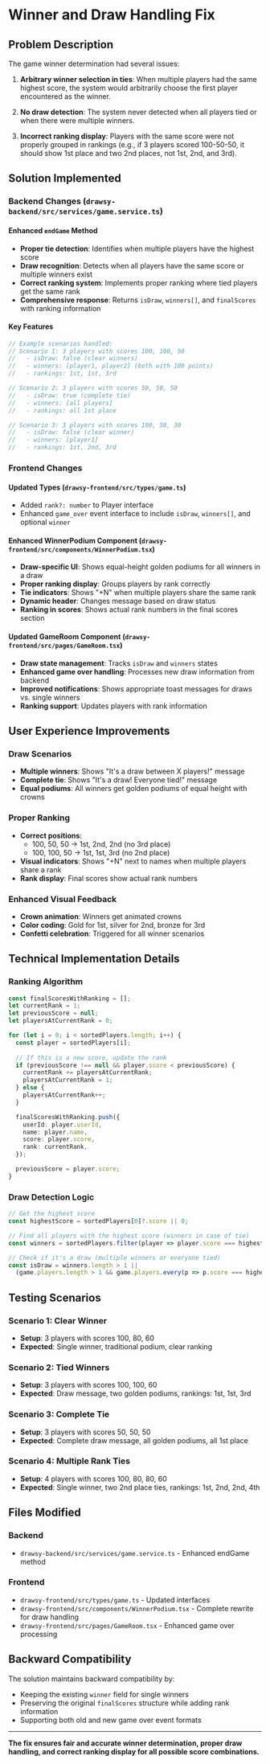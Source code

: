 # Winner and Draw Handling Fix

## Problem Description

The game winner determination had several issues:

1. **Arbitrary winner selection in ties**: When multiple players had the same highest score, the system would arbitrarily choose the first player encountered as the winner.

2. **No draw detection**: The system never detected when all players tied or when there were multiple winners.

3. **Incorrect ranking display**: Players with the same score were not properly grouped in rankings (e.g., if 3 players scored 100-50-50, it should show 1st place and two 2nd places, not 1st, 2nd, and 3rd).

## Solution Implemented

### Backend Changes (`drawsy-backend/src/services/game.service.ts`)

#### Enhanced `endGame` Method
- **Proper tie detection**: Identifies when multiple players have the highest score
- **Draw recognition**: Detects when all players have the same score or multiple winners exist
- **Correct ranking system**: Implements proper ranking where tied players get the same rank
- **Comprehensive response**: Returns `isDraw`, `winners[]`, and `finalScores` with ranking information

#### Key Features
```typescript
// Example scenarios handled:
// Scenario 1: 3 players with scores 100, 100, 50
//   - isDraw: false (clear winners)
//   - winners: [player1, player2] (both with 100 points)
//   - rankings: 1st, 1st, 3rd

// Scenario 2: 3 players with scores 50, 50, 50
//   - isDraw: true (complete tie)
//   - winners: [all players]
//   - rankings: all 1st place

// Scenario 3: 3 players with scores 100, 50, 30
//   - isDraw: false (clear winner)
//   - winners: [player1]
//   - rankings: 1st, 2nd, 3rd
```

### Frontend Changes

#### Updated Types (`drawsy-frontend/src/types/game.ts`)
- Added `rank?: number` to Player interface
- Enhanced `game_over` event interface to include `isDraw`, `winners[]`, and optional `winner`

#### Enhanced WinnerPodium Component (`drawsy-frontend/src/components/WinnerPodium.tsx`)
- **Draw-specific UI**: Shows equal-height golden podiums for all winners in a draw
- **Proper ranking display**: Groups players by rank correctly
- **Tie indicators**: Shows "+N" when multiple players share the same rank
- **Dynamic header**: Changes message based on draw status
- **Ranking in scores**: Shows actual rank numbers in the final scores section

#### Updated GameRoom Component (`drawsy-frontend/src/pages/GameRoom.tsx`)
- **Draw state management**: Tracks `isDraw` and `winners` states
- **Enhanced game over handling**: Processes new draw information from backend
- **Improved notifications**: Shows appropriate toast messages for draws vs. single winners
- **Ranking support**: Updates players with rank information

## User Experience Improvements

### Draw Scenarios
- **Multiple winners**: Shows "It's a draw between X players!" message
- **Complete tie**: Shows "It's a draw! Everyone tied!" message  
- **Equal podiums**: All winners get golden podiums of equal height with crowns

### Proper Ranking
- **Correct positions**: 
  - 100, 50, 50 → 1st, 2nd, 2nd (no 3rd place)
  - 100, 100, 50 → 1st, 1st, 3rd (no 2nd place)
- **Visual indicators**: Shows "+N" next to names when multiple players share a rank
- **Rank display**: Final scores show actual rank numbers

### Enhanced Visual Feedback
- **Crown animation**: Winners get animated crowns
- **Color coding**: Gold for 1st, silver for 2nd, bronze for 3rd
- **Confetti celebration**: Triggered for all winner scenarios

## Technical Implementation Details

### Ranking Algorithm
```typescript
const finalScoresWithRanking = [];
let currentRank = 1;
let previousScore = null;
let playersAtCurrentRank = 0;

for (let i = 0; i < sortedPlayers.length; i++) {
  const player = sortedPlayers[i];
  
  // If this is a new score, update the rank
  if (previousScore !== null && player.score < previousScore) {
    currentRank += playersAtCurrentRank;
    playersAtCurrentRank = 1;
  } else {
    playersAtCurrentRank++;
  }

  finalScoresWithRanking.push({
    userId: player.userId,
    name: player.name,
    score: player.score,
    rank: currentRank,
  });

  previousScore = player.score;
}
```

### Draw Detection Logic
```typescript
// Get the highest score
const highestScore = sortedPlayers[0]?.score || 0;

// Find all players with the highest score (winners in case of tie)
const winners = sortedPlayers.filter(player => player.score === highestScore);

// Check if it's a draw (multiple winners or everyone tied)
const isDraw = winners.length > 1 || 
  (game.players.length > 1 && game.players.every(p => p.score === highestScore));
```

## Testing Scenarios

### Scenario 1: Clear Winner
- **Setup**: 3 players with scores 100, 80, 60
- **Expected**: Single winner, traditional podium, clear ranking

### Scenario 2: Tied Winners  
- **Setup**: 3 players with scores 100, 100, 60
- **Expected**: Draw message, two golden podiums, rankings: 1st, 1st, 3rd

### Scenario 3: Complete Tie
- **Setup**: 3 players with scores 50, 50, 50  
- **Expected**: Complete draw message, all golden podiums, all 1st place

### Scenario 4: Multiple Rank Ties
- **Setup**: 4 players with scores 100, 80, 80, 60
- **Expected**: Single winner, two 2nd place ties, rankings: 1st, 2nd, 2nd, 4th

## Files Modified

### Backend
- `drawsy-backend/src/services/game.service.ts` - Enhanced endGame method

### Frontend
- `drawsy-frontend/src/types/game.ts` - Updated interfaces
- `drawsy-frontend/src/components/WinnerPodium.tsx` - Complete rewrite for draw handling
- `drawsy-frontend/src/pages/GameRoom.tsx` - Enhanced game over processing

## Backward Compatibility

The solution maintains backward compatibility by:
- Keeping the existing `winner` field for single winners
- Preserving the original `finalScores` structure while adding rank information
- Supporting both old and new game over event formats

---

**The fix ensures fair and accurate winner determination, proper draw handling, and correct ranking display for all possible score combinations.**
